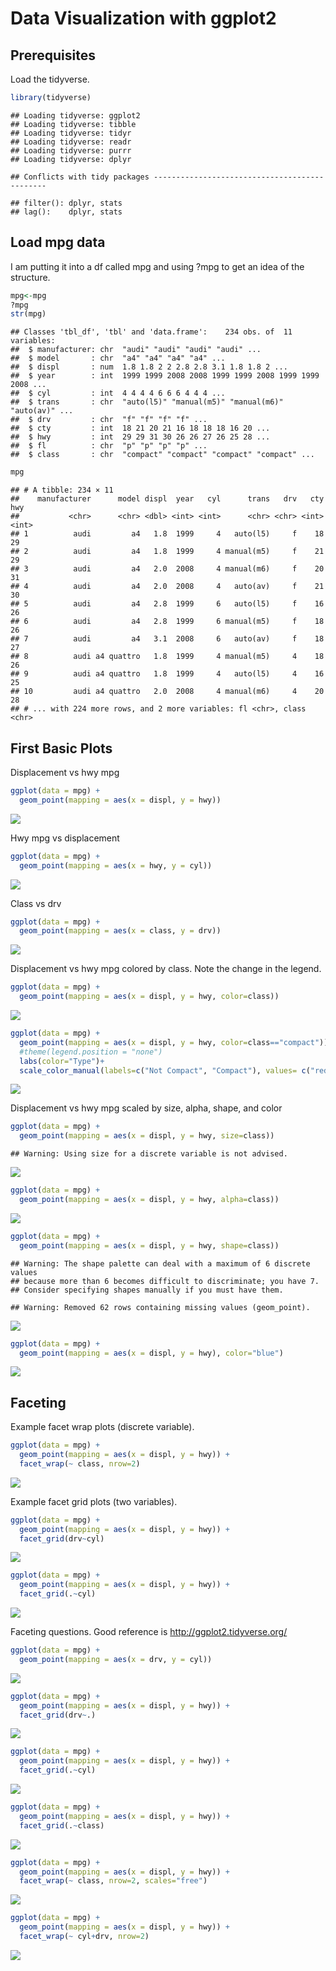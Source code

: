 # Data Visualization with ggplot2



## Prerequisites
Load the tidyverse.


```r
library(tidyverse)
```

```
## Loading tidyverse: ggplot2
## Loading tidyverse: tibble
## Loading tidyverse: tidyr
## Loading tidyverse: readr
## Loading tidyverse: purrr
## Loading tidyverse: dplyr
```

```
## Conflicts with tidy packages ----------------------------------------------
```

```
## filter(): dplyr, stats
## lag():    dplyr, stats
```

## Load mpg data
I am putting it into a df called mpg and using ?mpg to get an idea of the structure.


```r
mpg<-mpg
?mpg
str(mpg)
```

```
## Classes 'tbl_df', 'tbl' and 'data.frame':	234 obs. of  11 variables:
##  $ manufacturer: chr  "audi" "audi" "audi" "audi" ...
##  $ model       : chr  "a4" "a4" "a4" "a4" ...
##  $ displ       : num  1.8 1.8 2 2 2.8 2.8 3.1 1.8 1.8 2 ...
##  $ year        : int  1999 1999 2008 2008 1999 1999 2008 1999 1999 2008 ...
##  $ cyl         : int  4 4 4 4 6 6 6 4 4 4 ...
##  $ trans       : chr  "auto(l5)" "manual(m5)" "manual(m6)" "auto(av)" ...
##  $ drv         : chr  "f" "f" "f" "f" ...
##  $ cty         : int  18 21 20 21 16 18 18 18 16 20 ...
##  $ hwy         : int  29 29 31 30 26 26 27 26 25 28 ...
##  $ fl          : chr  "p" "p" "p" "p" ...
##  $ class       : chr  "compact" "compact" "compact" "compact" ...
```

```r
mpg
```

```
## # A tibble: 234 × 11
##    manufacturer      model displ  year   cyl      trans   drv   cty   hwy
##           <chr>      <chr> <dbl> <int> <int>      <chr> <chr> <int> <int>
## 1          audi         a4   1.8  1999     4   auto(l5)     f    18    29
## 2          audi         a4   1.8  1999     4 manual(m5)     f    21    29
## 3          audi         a4   2.0  2008     4 manual(m6)     f    20    31
## 4          audi         a4   2.0  2008     4   auto(av)     f    21    30
## 5          audi         a4   2.8  1999     6   auto(l5)     f    16    26
## 6          audi         a4   2.8  1999     6 manual(m5)     f    18    26
## 7          audi         a4   3.1  2008     6   auto(av)     f    18    27
## 8          audi a4 quattro   1.8  1999     4 manual(m5)     4    18    26
## 9          audi a4 quattro   1.8  1999     4   auto(l5)     4    16    25
## 10         audi a4 quattro   2.0  2008     4 manual(m6)     4    20    28
## # ... with 224 more rows, and 2 more variables: fl <chr>, class <chr>
```

## First Basic Plots

Displacement vs hwy mpg

```r
ggplot(data = mpg) + 
  geom_point(mapping = aes(x = displ, y = hwy))
```

![](test_2_files/figure-html/unnamed-chunk-3-1.png)<!-- -->

Hwy mpg vs displacement

```r
ggplot(data = mpg) + 
  geom_point(mapping = aes(x = hwy, y = cyl))
```

![](test_2_files/figure-html/unnamed-chunk-4-1.png)<!-- -->

Class vs drv

```r
ggplot(data = mpg) + 
  geom_point(mapping = aes(x = class, y = drv))
```

![](test_2_files/figure-html/unnamed-chunk-5-1.png)<!-- -->

Displacement vs hwy mpg colored by class.
Note the change in the legend.

```r
ggplot(data = mpg) + 
  geom_point(mapping = aes(x = displ, y = hwy, color=class))
```

![](test_2_files/figure-html/unnamed-chunk-6-1.png)<!-- -->

```r
ggplot(data = mpg) + 
  geom_point(mapping = aes(x = displ, y = hwy, color=class=="compact"))+
  #theme(legend.position = "none")
  labs(color="Type")+
  scale_color_manual(labels=c("Not Compact", "Compact"), values= c("red", "blue"))
```

![](test_2_files/figure-html/unnamed-chunk-6-2.png)<!-- -->

Displacement vs hwy mpg scaled by size, alpha, shape, and color

```r
ggplot(data = mpg) + 
  geom_point(mapping = aes(x = displ, y = hwy, size=class))
```

```
## Warning: Using size for a discrete variable is not advised.
```

![](test_2_files/figure-html/unnamed-chunk-7-1.png)<!-- -->

```r
ggplot(data = mpg) + 
  geom_point(mapping = aes(x = displ, y = hwy, alpha=class))
```

![](test_2_files/figure-html/unnamed-chunk-7-2.png)<!-- -->

```r
ggplot(data = mpg) + 
  geom_point(mapping = aes(x = displ, y = hwy, shape=class))
```

```
## Warning: The shape palette can deal with a maximum of 6 discrete values
## because more than 6 becomes difficult to discriminate; you have 7.
## Consider specifying shapes manually if you must have them.
```

```
## Warning: Removed 62 rows containing missing values (geom_point).
```

![](test_2_files/figure-html/unnamed-chunk-7-3.png)<!-- -->

```r
ggplot(data = mpg) + 
  geom_point(mapping = aes(x = displ, y = hwy), color="blue")
```

![](test_2_files/figure-html/unnamed-chunk-7-4.png)<!-- -->

## Faceting

Example facet wrap plots (discrete variable).

```r
ggplot(data = mpg) + 
  geom_point(mapping = aes(x = displ, y = hwy)) +
  facet_wrap(~ class, nrow=2)
```

![](test_2_files/figure-html/unnamed-chunk-8-1.png)<!-- -->

Example facet grid plots (two variables).

```r
ggplot(data = mpg) + 
  geom_point(mapping = aes(x = displ, y = hwy)) +
  facet_grid(drv~cyl)
```

![](test_2_files/figure-html/unnamed-chunk-9-1.png)<!-- -->

```r
ggplot(data = mpg) + 
  geom_point(mapping = aes(x = displ, y = hwy)) +
  facet_grid(.~cyl)
```

![](test_2_files/figure-html/unnamed-chunk-9-2.png)<!-- -->

Faceting questions.
Good reference is http://ggplot2.tidyverse.org/

```r
ggplot(data = mpg) + 
  geom_point(mapping = aes(x = drv, y = cyl))
```

![](test_2_files/figure-html/unnamed-chunk-10-1.png)<!-- -->

```r
ggplot(data = mpg) + 
  geom_point(mapping = aes(x = displ, y = hwy)) +
  facet_grid(drv~.)
```

![](test_2_files/figure-html/unnamed-chunk-10-2.png)<!-- -->

```r
ggplot(data = mpg) + 
  geom_point(mapping = aes(x = displ, y = hwy)) +
  facet_grid(.~cyl)
```

![](test_2_files/figure-html/unnamed-chunk-10-3.png)<!-- -->

```r
ggplot(data = mpg) + 
  geom_point(mapping = aes(x = displ, y = hwy)) +
  facet_grid(.~class)
```

![](test_2_files/figure-html/unnamed-chunk-10-4.png)<!-- -->

```r
ggplot(data = mpg) + 
  geom_point(mapping = aes(x = displ, y = hwy)) +
  facet_wrap(~ class, nrow=2, scales="free")
```

![](test_2_files/figure-html/unnamed-chunk-10-5.png)<!-- -->

```r
ggplot(data = mpg) + 
  geom_point(mapping = aes(x = displ, y = hwy)) +
  facet_wrap(~ cyl+drv, nrow=2)
```

![](test_2_files/figure-html/unnamed-chunk-10-6.png)<!-- -->
